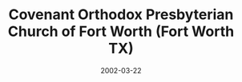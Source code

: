 ---
date: &id001 2002-03-22
end_date: null
location:
  address: 10750 Westpoint Boulevard
  city: Fort Worth
  state: TX
minister:
- end: 2002-01-01
  name: Todd Bordow
  start: 2000-01-01
  type: Organizing Pastor
- end: 2009-01-01
  name: Todd Bordow
  start: 2002-01-01
  type: Pastor
- end: 2012-01-01
  name: Edward Ludt
  start: 2010-01-01
  type: Pastor
- end: 2014-01-01
  name: Scott R. Huber
  start: 2013-01-01
  type: Pastor
- end: null
  name: Todd V . Wagenmaker
  start: 2015-01-01
  type: Pastor
ministers:
- Todd Bordow
- Todd Bordow
- Edward Ludt
- Scott R. Huber
- Todd V . Wagenmaker
name: Covenant Orthodox Presbyterian Church of Fort Worth
names:
- end: 2002-03-22
  name: Covenant Orthodox Presbyterian Chapel of Fort Worth
  start: 1999-09-17
- end: null
  name: Covenant Orthodox Presbyterian Church of Fort Worth
  start: 2002-03-22
origination_date: *id001
raw_data: "TX\nFort Worth\nCovenant Orthodox Presbyterian Chapel of Fort Worth  (September\
  \ 17, 1999\u2013March 22, 2002)\nCovenant Orthodox Presbyterian Church of Fort Worth\
  \  (March 22, 2002\u2013 )\n10750 Westpoint Boulevard\nOrg. Pastor:  Todd Bordow,\
  \ 2000\u20132002\nPastors: Todd Bordow, 2002\u20139\nEdward Ludt, 2010\u201312\n\
  Scott R. Huber, 2013\u201314\nTodd V . Wagenmaker, 2015\u2013"
received_from: null
states:
- TX
status:
  active: true
  end_date: null
  reason: null
  received_from: null
  withdrawal_to: null
title: Covenant Orthodox Presbyterian Church of Fort Worth (Fort Worth TX)
year_established:
- 2002

---